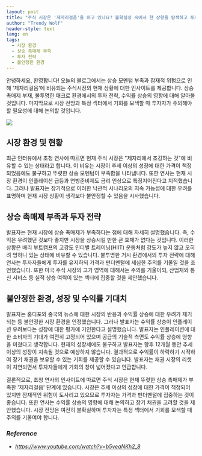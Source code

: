 ```yaml
---
layout: post
title: "주식 시장은 '제자리걸음'을 하고 있나요? 불확실성 속에서 현 상황을 탐색하고 투자 전략 발굴하기 "
author: "Trendy Wolf"
header-style: text
lang: en
tags:
  - 시장 환경
  - 상승 촉매제 부족
  - 투자 전략
  - 불안정한 환경
---
```


안녕하세요, 환영합니다! 오늘의 블로그에서는 상승 모멘텀 부족과 잠재적 위험으로 인해 '제자리걸음'에 비유되는 주식시장의 현재 상황에 대한 인사이트를 제공합니다. 상승 촉매제 부재, 불투명한 매크로 환경에서의 투자 전략, 수익률 상승의 영향에 대해 알아볼 것입니다. 마지막으로 시장 전망과 특정 섹터에서 기회를 모색할 때 투자자가 주의해야 할 필요성에 대해 논의할 것입니다. 

<img
    src="https://i.ytimg.com/vi/b5veaNKh2_8/hqdefault.jpg"
/>






## 시장 환경 및 현황

최근 인터뷰에서 초청 연사에 따르면 현재 주식 시장은 "제자리에서 조깅하는 것"에 비유할 수 있는 상태라고 합니다. 이 비유는 시장이 추세 이상의 성장에 대한 가격이 책정되었음에도 불구하고 뚜렷한 상승 모멘텀이 부족함을 나타냅니다. 또한 연사는 현재 시장 환경이 인플레이션 급등과 연방준비제도 금리 인상으로 특징지어진다고 지적했습니다. 그러나 발표자는 장기적으로 이러한 낙관적 시나리오의 지속 가능성에 대한 우려를 표명하며 현재 시장 상황이 생각보다 불안정할 수 있음을 시사했습니다. 



## 상승 촉매제 부족과 투자 전략

발표자는 현재 시장에 상승 촉매제가 부족하다는 점에 대해 자세히 설명했습니다. 즉, 수익은 우려했던 것보다 좋지만 시장을 상승시킬 만한 큰 호재가 없다는 것입니다. 이러한 상황은 배리 부트캠프의 고강도 인터벌 트레이닝(HIIT) 운동처럼 강도가 높지 않고 오히려 멍하니 있는 상태에 비유할 수 있습니다. 불투명한 거시 환경에서의 투자 전략에 대해 연사는 투자자들에게 투자를 유지하되 가격과 펀더멘털에 세심한 주의를 기울일 것을 조언했습니다. 또한 미국 주식 시장의 고가 영역에 대해서는 주의를 기울이되, 산업재와 통신 서비스 등 실적 상승 여력이 있는 섹터에 집중할 것을 제안했습니다. 



## 불안정한 환경, 성장 및 수익률 기대치

발표자는 홈디포와 중국의 뉴스에 대한 시장의 반응과 수익률 상승에 대한 우려가 제기되는 등 불안정한 시장 환경을 인정했습니다. 그러나 발표자는 수익률 상승이 인플레이션 우려보다는 성장에 대한 평가에 기인한다고 설명했습니다. 발표자는 인플레이션에 대한 소비자의 기대가 여전히 고정되어 있으며 공급의 기술적 측면도 수익률 상승에 영향을 미쳤다고 생각합니다. 현재의 성장세에도 불구하고 발표자는 향후 12개월 동안 추세 이상의 성장이 지속될 것으로 예상하지 않습니다. 결과적으로 수익률이 하락하기 시작하여 장기 채권을 보유할 수 있는 기회를 제공할 수 있습니다. 발표자는 채권 시장의 리셋이 지연되면서 투자자들에게 기회의 창이 넓어졌다고 언급합니다.

결론적으로, 초청 연사의 인사이트에 따르면 주식 시장은 현재 뚜렷한 상승 촉매제가 부족한 '제자리걸음' 단계에 있습니다. 시장은 추세 이상의 성장에 대한 가격이 책정되어 있지만 잠재적인 위험이 도사리고 있으므로 투자자는 가격과 펀더멘털에 집중하는 것이 좋습니다. 또한 연사는 수익률 상승의 영향에 대해 논의하고 장기 채권을 고려할 것을 제안했습니다. 시장 전망은 여전히 불확실하며 투자자는 특정 섹터에서 기회를 모색할 때 주의를 기울여야 합니다. 


### _Reference_
- _https://www.youtube.com/watch?v=b5veaNKh2_8_

